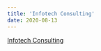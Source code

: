 ```yaml
---
title: 'Infotech Consulting'
date: 2020-08-13
---
```


[Infotech Consulting](https://www.infotechconsulting.com/stats-classroom-to-real-world)

